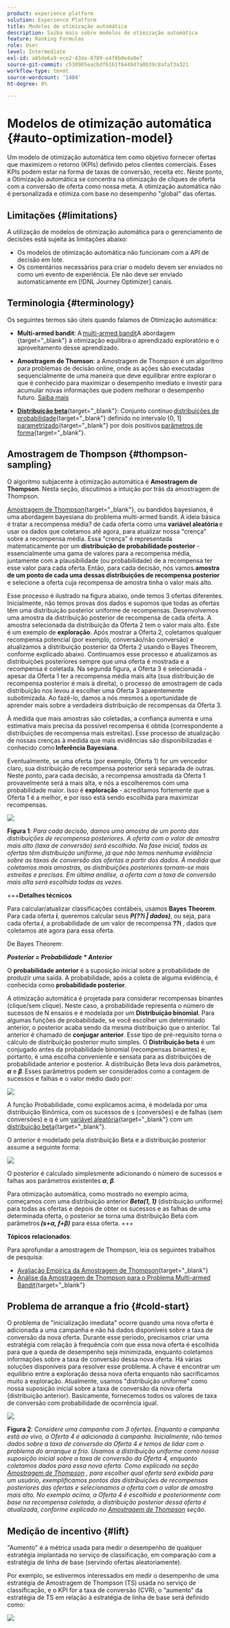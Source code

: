 ```yaml
---
product: experience platform
solution: Experience Platform
title: Modelos de otimização automática
description: Saiba mais sobre modelos de otimização automática
feature: Ranking Formulas
role: User
level: Intermediate
exl-id: a85de6a9-ece2-43da-8789-e4f8b0e4a0e7
source-git-commit: c530905eacbdf6161f6449d7a0b39c8afaf3a321
workflow-type: tm+mt
source-wordcount: '1404'
ht-degree: 0%

---
```


# Modelos de otimização automática {#auto-optimization-model}

Um modelo de otimização automática tem como objetivo fornecer ofertas que maximizem o retorno (KPIs) definido pelos clientes comerciais. Esses KPIs podem estar na forma de taxas de conversão, receita etc. Neste ponto, a Otimização automática se concentra na otimização de cliques de oferta com a conversão de oferta como nossa meta. A otimização automática não é personalizada e otimiza com base no desempenho &quot;global&quot; das ofertas.

## Limitações {#limitations}

A utilização de modelos de otimização automática para o gerenciamento de decisões está sujeita às limitações abaixo:

* Os modelos de otimização automática não funcionam com a API de decisão em lote.
* Os comentários necessários para criar o modelo devem ser enviados no como um evento de experiência. Ele não deve ser enviado automaticamente em [!DNL Journey Optimizer] canais.

## Terminologia {#terminology}

Os seguintes termos são úteis quando falamos de Otimização automática:

* **Multi-armed bandit**: A [multi-armed bandit](https://en.wikipedia.org/wiki/Multi-armed_bandit)A abordagem {target=&quot;_blank&quot;} à otimização equilibra o aprendizado exploratório e o aproveitamento desse aprendizado.

* **Amostragem de Thomson**: a Amostragem de Thompson é um algoritmo para problemas de decisão online, onde as ações são executadas sequencialmente de uma maneira que deve equilibrar entre explorar o que é conhecido para maximizar o desempenho imediato e investir para acumular novas informações que podem melhorar o desempenho futuro. [Saiba mais](#thompson-sampling)

* [**Distribuição beta**](https://en.wikipedia.org/wiki/Beta_distribution){target=&quot;_blank&quot;}: Conjunto contínuo [distribuições de probabilidade](https://en.wikipedia.org/wiki/Probability_distribution){target=&quot;_blank&quot;} definido no intervalo [0, 1] [parametrizado](https://en.wikipedia.org/wiki/Statistical_parameter){target=&quot;_blank&quot;} por dois positivos [parâmetros de forma](https://en.wikipedia.org/wiki/Shape_parameter){target=&quot;_blank&quot;}.

## Amostragem de Thompson {#thompson-sampling}

O algoritmo subjacente à otimização automática é **Amostragem de Thompson**. Nesta seção, discutimos a intuição por trás da amostragem de Thompson.

[Amostragem de Thompson](https://en.wikipedia.org/wiki/Thompson_sampling){target=&quot;_blank&quot;}, ou bandidos bayesianos, é uma abordagem bayesiana do problema multi-armed bandit.  A ideia básica é tratar a recompensa média? de cada oferta como uma **variável aleatória** e usar os dados que coletamos até agora, para atualizar nossa &quot;crença&quot; sobre a recompensa média. Essa &quot;crença&quot; é representada matematicamente por um **distribuição de probabilidade posterior** - essencialmente uma gama de valores para a recompensa média, juntamente com a plausibilidade (ou probabilidade) de a recompensa ter esse valor para cada oferta. Então, para cada decisão, nós vamos **amostra de um ponto de cada uma dessas distribuições de recompensa posterior** e selecione a oferta cuja recompensa de amostra tinha o valor mais alto.

Esse processo é ilustrado na figura abaixo, onde temos 3 ofertas diferentes. Inicialmente, não temos provas dos dados e supomos que todas as ofertas têm uma distribuição posterior uniforme de recompensas. Desenvolvemos uma amostra da distribuição posterior de recompensa de cada oferta. A amostra selecionada da distribuição da Oferta 2 tem o valor mais alto. Este é um exemplo de **exploração**. Após mostrar a Oferta 2, coletamos qualquer recompensa potencial (por exemplo, conversão/não conversão) e atualizamos a distribuição posterior da Oferta 2 usando o Bayes Theorem, conforme explicado abaixo.  Continuamos esse processo e atualizamos as distribuições posteriores sempre que uma oferta é mostrada e a recompensa é coletada. Na segunda figura, a Oferta 3 é selecionada - apesar da Oferta 1 ter a recompensa média mais alta (sua distribuição de recompensa posterior é mais à direita), o processo de amostragem de cada distribuição nos levou a escolher uma Oferta 3 aparentemente subotimizada. Ao fazê-lo, damos a nós mesmos a oportunidade de aprender mais sobre a verdadeira distribuição de recompensas da Oferta 3.

À medida que mais amostras são coletadas, a confiança aumenta e uma estimativa mais precisa da possível recompensa é obtida (correspondente a distribuições de recompensa mais estreitas). Esse processo de atualização de nossas crenças à medida que mais evidências são disponibilizadas é conhecido como **Inferência Bayesiana**.

Eventualmente, se uma oferta (por exemplo, Oferta 1) for um vencedor claro, sua distribuição de recompensa posterior será separada de outras. Neste ponto, para cada decisão, a recompensa amostrada da Oferta 1 provavelmente será a mais alta, e nós a escolheremos com uma probabilidade maior. Isso é **exploração** - acreditamos fortemente que a Oferta 1 é a melhor, e por isso está sendo escolhida para maximizar recompensas.

![](../assets/ai-ranking-thompson-sampling.png)

**Figura 1**: *Para cada decisão, damos uma amostra de um ponto das distribuições de recompensa posteriores. A oferta com o valor de amostra mais alto (taxa de conversão) será escolhida. Na fase inicial, todas as ofertas têm distribuição uniforme, já que não temos nenhuma evidência sobre as taxas de conversão das ofertas a partir dos dados. À medida que coletamos mais amostras, as distribuições posteriores tornam-se mais estreitas e precisas. Em última análise, a oferta com a taxa de conversão mais alta será escolhida todas as vezes.*

<!--
![](../assets/ai-ranking-thompson-sampling-initial.png)
![](../assets/ai-ranking-thompson-sampling-intermediate.png)
![](../assets/ai-ranking-thompson-sampling-ultimate.png)
-->

+++**Detalhes técnicos**

Para calcular/atualizar classificações contábeis, usamos **Bayes Theorem**. Para cada oferta ***i***, queremos calcular seus ***P(??i | dados)***, ou seja, para cada oferta ***i***, a probabilidade de um valor de recompensa **??i** , dados que coletamos até agora para essa oferta.

De Bayes Theorem:

***Posterior = Probabilidade * Anterior***

O **probabilidade anterior** é a suposição inicial sobre a probabilidade de produzir uma saída. A probabilidade, após a coleta de alguma evidência, é conhecida como **probabilidade posterior**. 

A otimização automática é projetada para considerar recompensas binantes (clique/sem clique). Neste caso, a probabilidade representa o número de sucessos de N ensaios e é modelada por um **Distribuição binomial**. Para algumas funções de probabilidade, se você escolher um determinado anterior, o posterior acaba sendo da mesma distribuição que o anterior. Tal anterior é chamado de **conjugar anterior**. Esse tipo de pré-requisito torna o cálculo de distribuição posterior muito simples. O **Distribuição beta** é um conjugado antes da probabilidade binomial (recompensas binantes) e, portanto, é uma escolha conveniente e sensata para as distribuições de probabilidade anterior e posterior. A distribuição Beta leva dois parâmetros, ***α*** e ***β***. Esses parâmetros podem ser considerados como a contagem de sucessos e falhas e o valor médio dado por:

![](../assets/ai-ranking-beta-distribution.png)

A função Probabilidade, como explicamos acima, é modelada por uma distribuição Binômica, com os sucessos de s (conversões) e de falhas (sem conversões) e q é um [variável aleatória](https://en.wikipedia.org/wiki/Random_variable){target=&quot;_blank&quot;} com um [distribuição beta](https://en.wikipedia.org/wiki/Beta_distribution){target=&quot;_blank&quot;}.

O anterior é modelado pela distribuição Beta e a distribuição posterior assume a seguinte forma:

![](../assets/ai-ranking-posterior-distribution.svg)

O posterior é calculado simplesmente adicionando o número de sucessos e falhas aos parâmetros existentes ***α***, ***β***.

Para otimização automática, como mostrado no exemplo acima, começamos com uma distribuição anterior ***Beta(1, 1)*** (distribuição uniforme) para todas as ofertas e depois de obter os sucessos e as falhas de uma determinada oferta, o posterior se torna uma distribuição Beta com parâmetros ***(s+α, f+β)*** para essa oferta.
+++

**Tópicos relacionados**:

Para aprofundar a amostragem de Thompson, leia os seguintes trabalhos de pesquisa:
* [Avaliação Empírica da Amostragem de Thompson](https://proceedings.neurips.cc/paper/2011/file/e53a0a2978c28872a4505bdb51db06dc-Paper.pdf){target=&quot;_blank&quot;}
* [Análise da Amostragem de Thompson para o Problema Multi-armed Bandit](http://proceedings.mlr.press/v23/agrawal12/agrawal12.pdf){target=&quot;_blank&quot;}

## Problema de arranque a frio {#cold-start}

O problema de &quot;inicialização imediata&quot; ocorre quando uma nova oferta é adicionada a uma campanha e não há dados disponíveis sobre a taxa de conversão da nova oferta. Durante esse período, precisamos criar uma estratégia com relação à frequência com que essa nova oferta é escolhida para que a queda de desempenho seja minimizada, enquanto coletamos informações sobre a taxa de conversão dessa nova oferta. Há várias soluções disponíveis para resolver esse problema. A chave é encontrar um equilíbrio entre a exploração dessa nova oferta enquanto não sacrificamos muito a exploração. Atualmente, usamos &quot;distribuição uniforme&quot; como nossa suposição inicial sobre a taxa de conversão da nova oferta (distribuição anterior). Basicamente, fornecemos todos os valores de taxa de conversão com probabilidade de ocorrência igual.


![](../assets/ai-ranking-cold-start-strategies.png)

**Figura 2**: *Considere uma campanha com 3 ofertas. Enquanto a campanha está ao vivo, a Oferta 4 é adicionada à campanha. Inicialmente, não temos dados sobre a taxa de conversão da Oferta 4 e temos de lidar com o problema do arranque a frio. Usamos a distribuição uniforme como nossa suposição inicial sobre a taxa de conversão da Oferta 4, enquanto coletamos dados para essa nova oferta. Como explicado na seção [Amostragem de Thompson](#thompson-sampling) , para escolher qual oferta será exibida para um usuário, exemplificamos pontos das distribuições de recompensas posteriores das ofertas e selecionamos a oferta com o valor de amostra mais alto. No exemplo acima, a Oferta 4 é escolhida e posteriormente com base na recompensa coletada, a distribuição posterior dessa oferta é atualizada, conforme explicado no [Amostragem de Thompson](#thompson-sampling) seção.*

## Medição de incentivo {#lift}

&quot;Aumento&quot; é a métrica usada para medir o desempenho de qualquer estratégia implantada no serviço de classificação, em comparação com a estratégia de linha de base (servindo ofertas aleatoriamente).

Por exemplo, se estivermos interessados em medir o desempenho de uma estratégia de Amostragem de Thompson (TS) usada no serviço de classificação, e o KPI for a taxa de conversão (CVR), o &quot;aumento&quot; da estratégia de TS em relação à estratégia de linha de base será definido como:

![](../assets/ai-ranking-lift.png)
